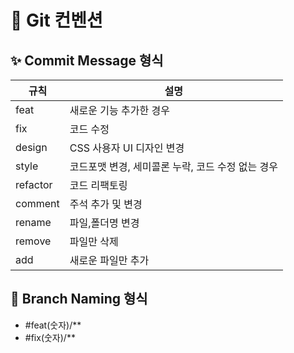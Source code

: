 # 📢 Git 컨벤션

## ✨ Commit Message 형식

| 규칙                     | 설명                                       |
|--------------------------|--------------------------------------------|
| feat        | 새로운 기능 추가한 경우 |
| fix       | 코드 수정     |
| design               | CSS 사용자 UI 디자인 변경            |
| style            | 코드포맷 변경, 세미콜론 누락, 코드 수정 없는 경우          |
| refactor               | 코드 리팩토링      |
| comment               | 주석 추가 및 변경       |
| rename               | 파일,폴더명 변경        |
| remove               | 파일만 삭제        |
| add               | 새로운 파일만 추가        |

## 🎨 Branch Naming 형식

- #feat(숫자)/**
- #fix(숫자)/**
